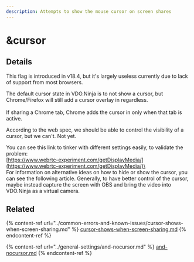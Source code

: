 ```yaml
---
description: Attempts to show the mouse cursor on screen shares
---
```


# \&cursor

## Details

This flag is introduced in v18.4, but it's largely useless currently due to lack of support from most browsers.

The default cursor state in VDO.Ninja is to not show a cursor, but Chrome/Firefox will still add a cursor overlay in regardless.  \
\
If sharing a Chrome tab, Chrome adds the cursor in only when that tab is active.

According to the web spec, we should be able to control the visibility of a cursor, but we can't.  Not yet. &#x20;

You can see this link to tinker with different settings easily, to validate the problem:\
[https://www.webrtc-experiment.com/getDisplayMedia/](https://www.webrtc-experiment.com/getDisplayMedia/)\
\
For information on alternative ideas on how to hide or show the cursor, you can see the following article. Generally, to have better control of the cursor, maybe instead capture the screen with OBS and bring the video into VDO.Ninja as a virtual camera.

## Related

{% content-ref url="../common-errors-and-known-issues/cursor-shows-when-screen-sharing.md" %}
[cursor-shows-when-screen-sharing.md](../common-errors-and-known-issues/cursor-shows-when-screen-sharing.md)
{% endcontent-ref %}

{% content-ref url="../general-settings/and-nocursor.md" %}
[and-nocursor.md](../general-settings/and-nocursor.md)
{% endcontent-ref %}
